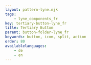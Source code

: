 ```yaml
---
layout: pattern-lyne.njk
tags: 
    - lyne_components_fr
key: tertiary-button-lyne_fr
title: Tertiary Button
parent: button-folder-lyne_fr
keywords: button, icon, split, action
order: 80
availablelanguages: 
    - de
    - en
---
```

